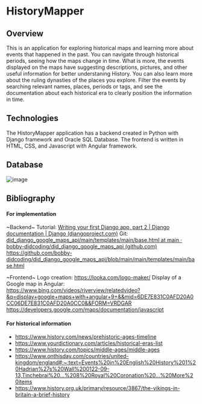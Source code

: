 # HistoryMapper

## Overview

This is an application for exploring historical maps and learning more about events that happened in the past. You can navigate through historical periods, seeing how the maps change in time. What is more, the events displayed on the maps have suggesting descriptions, pictures, and other useful information for better understaning History. You can also learn more about the ruling dynasties of the places you explore. Filter the events by searching relevant names, places, periods or tags, and see the documentation about each historical era to clearly position the information in time.

## Technologies

The HistoryMapper application has a backend created in Python with Django framework and Oracle SQL Database. The frontend is written in HTML, CSS, and Javascript with Angular framework. 

## Database 
![image](https://github.com/neagamaria/HistoryMapper/assets/92460510/4f5d552f-41b6-41be-ab21-b874501dc994)


## Bibliography
#### For implementation
~Backend~
Tutorial: [Writing your first Django app, part 2 | Django documentation | Django (djangoproject.com)](https://docs.djangoproject.com/en/4.2/intro/tutorial02/)
Git: [did_django_google_maps_api/main/templates/main/base.html at main · bobby-didcoding/did_django_google_maps_api (github.com)
](https://github.com/bobby-didcoding/did_django_google_maps_api/blob/main/main/templates/main/base.html)https://github.com/bobby-didcoding/did_django_google_maps_api/blob/main/main/templates/main/base.html

~Frontend~
Logo creation: https://looka.com/logo-maker/
Display of a Google map in Angular: https://www.bing.com/videos/riverview/relatedvideo?&q=display+google+maps+with+angular+9+&&mid=6DE7E831C0AFD20A0CC06DE7E831C0AFD20A0CC0&&FORM=VRDGAR
https://developers.google.com/maps/documentation/javascript


#### For historical information
- https://www.history.com/news/prehistoric-ages-timeline
- https://www.yourdictionary.com/articles/historical-eras-list
- https://www.history.com/topics/middle-ages/middle-ages
- https://www.onthisday.com/countries/united-kingdom/england#:~:text=Events%20in%20English%20History%201%20Hadrian%27s%20Wall%200122-09-13,Tinchebrai%20...%208%20Royal%20Coronation%20...%20More%20items
- https://www.history.org.uk/primary/resource/3867/the-vikings-in-britain-a-brief-history
